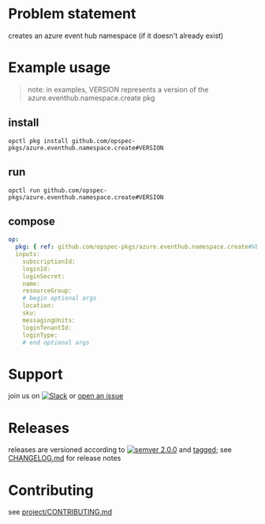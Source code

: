 # Problem statement
creates an azure event hub namespace (if it doesn't already exist)

# Example usage

> note: in examples, VERSION represents a version of the azure.eventhub.namespace.create pkg

## install

```shell
opctl pkg install github.com/opspec-pkgs/azure.eventhub.namespace.create#VERSION
```

## run

```
opctl run github.com/opspec-pkgs/azure.eventhub.namespace.create#VERSION
```

## compose

```yaml
op:
  pkg: { ref: github.com/opspec-pkgs/azure.eventhub.namespace.create#VERSION }
  inputs: 
    subscriptionId:
    loginId:
    loginSecret:
    name:
    resourceGroup:
    # begin optional args
    location:
    sku:
    messagingUnits:
    loginTenantId:
    loginType:
    # end optional args
```

# Support

join us on [![Slack](https://opspec-slackin.herokuapp.com/badge.svg)](https://opspec-slackin.herokuapp.com/)
or [open an issue](https://github.com/opspec-pkgs/azure.eventhub.namespace.create/issues)

# Releases

releases are versioned according to
[![semver 2.0.0](https://img.shields.io/badge/semver-2.0.0-brightgreen.svg)](http://semver.org/spec/v2.0.0.html)
and [tagged](https://git-scm.com/book/en/v2/Git-Basics-Tagging); see
[CHANGELOG.md](CHANGELOG.md) for release notes

# Contributing

see [project/CONTRIBUTING.md](https://github.com/opspec-pkgs/project/blob/master/CONTRIBUTING.md)
